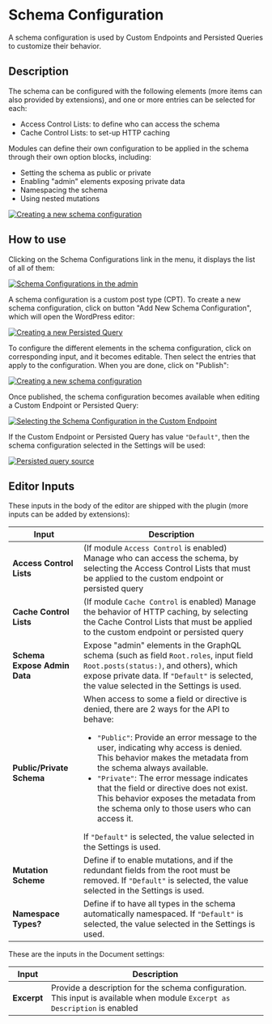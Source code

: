 # Schema Configuration

A schema configuration is used by Custom Endpoints and Persisted Queries to customize their behavior.

## Description

The schema can be configured with the following elements (more items can also provided by extensions), and one or more entries can be selected for each:

- Access Control Lists: to define who can access the schema
- Cache Control Lists: to set-up HTTP caching

Modules can define their own configuration to be applied in the schema through their own option blocks, including:

- Setting the schema as public or private
- Enabling "admin" elements exposing private data
- Namespacing the schema
- Using nested mutations

<a href="../../images/schema-configuration.png" target="_blank">![Creating a new schema configuration](../../images/schema-configuration.png "Creating a new schema configuration")</a>

## How to use

Clicking on the Schema Configurations link in the menu, it displays the list of all of them:

<a href="../../images/schema-configurations-page.png" target="_blank">![Schema Configurations in the admin](../../images/schema-configurations-page.png)</a>

A schema configuration is a custom post type (CPT). To create a new schema configuration, click on button "Add New Schema Configuration", which will open the WordPress editor:

<a href="../../images/new-schema-configuration.png" target="_blank">![Creating a new Persisted Query](../../images/new-schema-configuration.png)</a>

To configure the different elements in the schema configuration, click on corresponding input, and it becomes editable. Then select the entries that apply to the configuration. When you are done, click on "Publish":

<a href="../../images/editing-schema-configuration.gif" target="_blank">![Creating a new schema configuration](../../images/editing-schema-configuration.gif)</a>

Once published, the schema configuration becomes available when editing a Custom Endpoint or Persisted Query:

<a href="../../images/schema-configuration-in-custom-endpoint.png" target="_blank">![Selecting the Schema Configuration in the Custom Endpoint](../../images/schema-configuration-in-custom-endpoint.png)</a>

If the Custom Endpoint or Persisted Query has value `"Default"`, then the schema configuration selected in the Settings will be used:

<a href="../../images/settings-default-schema-configuration.png" target="_blank">![Persisted query source](../../images/settings-default-schema-configuration.png)</a>

## Editor Inputs

These inputs in the body of the editor are shipped with the plugin (more inputs can be added by extensions):

<table>
<thead>
<tr>
    <th>Input</th>
    <th>Description</th>
</tr>
</thead>
<tbody>
<tr>
    <td><strong>Access Control Lists</strong></td>
    <td>(If module <code>Access Control</code> is enabled) Manage who can access the schema, by selecting the Access Control Lists that must be applied to the custom endpoint or persisted query</td>
</tr>
<tr>
    <td><strong>Cache Control Lists</strong></td>
    <td>(If module <code>Cache Control</code> is enabled) Manage the behavior of HTTP caching, by selecting the Cache Control Lists that must be applied to the custom endpoint or persisted query</td>
</tr>
<tr>
    <td><strong>Schema Expose Admin Data</strong></td>
    <td>Expose "admin" elements in the GraphQL schema (such as field <code>Root.roles</code>, input field <code>Root.posts(status:)</code>, and others), which expose private data. If <code>"Default"</code> is selected, the value selected in the Settings is used.</td>
</tr>
<tr>
    <td><strong>Public/Private Schema</strong></td>
    <td>When access to some a field or directive is denied, there are 2 ways for the API to behave:<ul><li><code>"Public"</code>: Provide an error message to the user, indicating why access is denied. This behavior makes the metadata from the schema always available.</li><li><code>"Private"</code>: The error message indicates that the field or directive does not exist. This behavior exposes the metadata from the schema only to those users who can access it.</li></ul>If <code>"Default"</code> is selected, the value selected in the Settings is used.</td>
</tr>
<tr>
    <td><strong>Mutation Scheme</strong></td><td>Define if to enable mutations, and if the redundant fields from the root must be removed. If <code>"Default"</code> is selected, the value selected in the Settings is used.</td>
</tr>
<tr>
    <td><strong>Namespace Types?</strong></td><td>Define if to have all types in the schema automatically namespaced. If <code>"Default"</code> is selected, the value selected in the Settings is used.</td>
</tr>
</tbody>
</table>

These are the inputs in the Document settings:

| Input | Description | 
| --- | --- |
| **Excerpt** | Provide a description for the schema configuration.<br/>This input is available when module `Excerpt as Description` is enabled |
